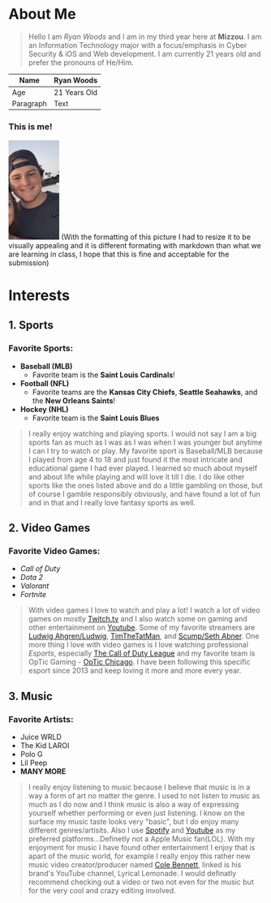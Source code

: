 # About Me
> Hello I am _Ryan Woods_ and I am in my third year here at **Mizzou**. I am an Information Technology major with a focus/emphasis in Cyber Security & iOS and Web development. I am currently 21 years old and prefer the pronouns of He/Him.

| Name | Ryan Woods |
| ----------- | ----------- |
| Age | 21 Years Old |
| Paragraph | Text |


### This is me!
<img src="IMG_0390%20(2).jpg" alt="Picture of Myself" width="100" height="196">
(With the formatting of this picture I had to resize it to be visually appealing and it is different formating with markdown than what we are learning in class, I hope that this is fine and acceptable for the submission)

# Interests
## 1. Sports
### Favorite Sports:
* **Baseball (MLB)**
  * Favorite team is the **Saint Louis Cardinals**!
* **Football (NFL)**
  * Favorite teams are the **Kansas City Chiefs**, **Seattle Seahawks**, and the **New Orleans Saints**!
* **Hockey (NHL)**
  * Favorite team is the **Saint Louis Blues**
> I really enjoy watching and playing sports. I would not say I am a big sports fan as much as I was as I was when I was younger but anytime I can I try to watch or play. My favorite sport is Baseball/MLB because I played from age 4 to 18 and just found it the most intricate and educational game I had ever played. I learned so much about myself and about life while playing and will love it till I die. I do like other sports like the ones listed above and do a little gambling on those, but of course I gamble responsibly obviously, and have found a lot of fun and in that and I really love fantasy sports as well.
## 2. Video Games
### Favorite Video Games:
* _Call of Duty_ 
* _Dota 2_ 
* _Valorant_ 
* _Fortnite_ 
> With video games I love to watch and play a lot! I watch a lot of video games on mostly [Twitch.tv](https://www.twitch.tv/) and I also watch some on gaming and other entertainment on [Youtube](https://www.youtube.com/). Some of my favorite streamers are [Ludwig Ahgren/Ludwig](https://www.twitch.tv/ludwig), [TimTheTatMan](https://www.twitch.tv/timthetatman), and [Scump/Seth Abner](https://www.twitch.tv/scump). One more thing I love with video games is I love watching professional _Esports_, especially [The Call of Duty League](https://www.callofdutyleague.com/en-us/) and my favorite team is OpTic Gaming - [OpTic Chicago](https://optic.callofdutyleague.com/en-us). I have been following this specific esport since 2013 and keep loving it more and more every year.
## 3. Music 
### Favorite Artists:
* Juice WRLD 
* The Kid LAROI 
* Polo G 
* Lil Peep 
* **MANY MORE** 
> I really enjoy listening to music because I believe that music is in a way a form of art no matter the genre. I used to not listen to music as much as I do now and I think music is also a way of expressing yourself whether performing or even just listening. I know on the surface my music taste looks very "basic", but I do enjoy many different genres/artisits. Also I use [Spotify](https://www.spotify.com/us/) and [Youtube](https://www.youtube.com/) as my preferred platforms...Definetly not a Apple Music fan(LOL). With my enjoyment for music I have found other entertainment I enjoy that is apart of the music world, for example I really enjoy this rather new music video creator/producer named [Cole Bennett](https://www.youtube.com/user/GooodLifeFilms), linked is his brand's YouTube channel, Lyrical Lemonade. I would definatly recommend checking out a video or two not even for the music but for the very cool and crazy editing involved.

